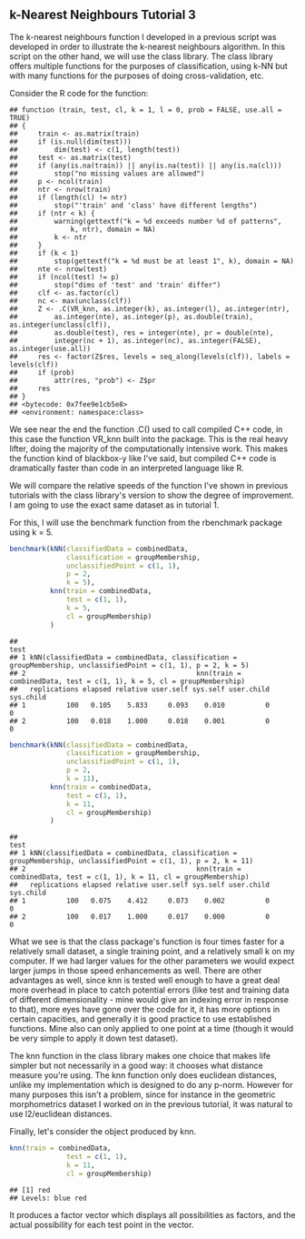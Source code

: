 ## k-Nearest Neighbours Tutorial 3

The k-nearest neighbours function I developed in a previous script was developed in order to illustrate the k-nearest neighbours algorithm. In this script on the other hand, we will use the class library. The class library offers multiple functions for the purposes of classification, using k-NN but with many functions for the purposes of doing cross-validation, etc.

Consider the R code for the function:

    ## function (train, test, cl, k = 1, l = 0, prob = FALSE, use.all = TRUE) 
    ## {
    ##     train <- as.matrix(train)
    ##     if (is.null(dim(test))) 
    ##         dim(test) <- c(1, length(test))
    ##     test <- as.matrix(test)
    ##     if (any(is.na(train)) || any(is.na(test)) || any(is.na(cl))) 
    ##         stop("no missing values are allowed")
    ##     p <- ncol(train)
    ##     ntr <- nrow(train)
    ##     if (length(cl) != ntr) 
    ##         stop("'train' and 'class' have different lengths")
    ##     if (ntr < k) {
    ##         warning(gettextf("k = %d exceeds number %d of patterns", 
    ##             k, ntr), domain = NA)
    ##         k <- ntr
    ##     }
    ##     if (k < 1) 
    ##         stop(gettextf("k = %d must be at least 1", k), domain = NA)
    ##     nte <- nrow(test)
    ##     if (ncol(test) != p) 
    ##         stop("dims of 'test' and 'train' differ")
    ##     clf <- as.factor(cl)
    ##     nc <- max(unclass(clf))
    ##     Z <- .C(VR_knn, as.integer(k), as.integer(l), as.integer(ntr), 
    ##         as.integer(nte), as.integer(p), as.double(train), as.integer(unclass(clf)), 
    ##         as.double(test), res = integer(nte), pr = double(nte), 
    ##         integer(nc + 1), as.integer(nc), as.integer(FALSE), as.integer(use.all))
    ##     res <- factor(Z$res, levels = seq_along(levels(clf)), labels = levels(clf))
    ##     if (prob) 
    ##         attr(res, "prob") <- Z$pr
    ##     res
    ## }
    ## <bytecode: 0x7fee9e1cb5e8>
    ## <environment: namespace:class>

We see near the end the function .C() used to call compiled C++ code, in this case the function VR\_knn built into the package. This is the real heavy lifter, doing the majority of the computationally intensive work. This makes the function kind of blackbox-y like I've said, but compiled C++ code is dramatically faster than code in an interpreted language like R.

We will compare the relative speeds of the function I've shown in previous tutorials with the class library's version to show the degree of improvement. I am going to use the exact same dataset as in tutorial 1.

For this, I will use the benchmark function from the rbenchmark package using k = 5.

``` r
benchmark(kNN(classifiedData = combinedData, 
              classification = groupMembership, 
              unclassifiedPoint = c(1, 1), 
              p = 2, 
              k = 5), 
          knn(train = combinedData, 
              test = c(1, 1), 
              k = 5, 
              cl = groupMembership)
          )
```

    ##                                                                                                              test
    ## 1 kNN(classifiedData = combinedData, classification = groupMembership, unclassifiedPoint = c(1, 1), p = 2, k = 5)
    ## 2                                          knn(train = combinedData, test = c(1, 1), k = 5, cl = groupMembership)
    ##   replications elapsed relative user.self sys.self user.child sys.child
    ## 1          100   0.105    5.833     0.093    0.010          0         0
    ## 2          100   0.018    1.000     0.018    0.001          0         0

``` r
benchmark(kNN(classifiedData = combinedData, 
              classification = groupMembership, 
              unclassifiedPoint = c(1, 1), 
              p = 2, 
              k = 11), 
          knn(train = combinedData, 
              test = c(1, 1), 
              k = 11, 
              cl = groupMembership)
          )
```

    ##                                                                                                               test
    ## 1 kNN(classifiedData = combinedData, classification = groupMembership, unclassifiedPoint = c(1, 1), p = 2, k = 11)
    ## 2                                          knn(train = combinedData, test = c(1, 1), k = 11, cl = groupMembership)
    ##   replications elapsed relative user.self sys.self user.child sys.child
    ## 1          100   0.075    4.412     0.073    0.002          0         0
    ## 2          100   0.017    1.000     0.017    0.000          0         0

What we see is that the class package's function is four times faster for a relatively small dataset, a single training point, and a relatively small k on my computer. If we had larger values for the other parameters we would expect larger jumps in those speed enhancements as well. There are other advantages as well, since knn is tested well enough to have a great deal more overhead in place to catch potential errors (like test and training data of different dimensionality - mine would give an indexing error in response to that), more eyes have gone over the code for it, it has more options in certain capacities, and generally it is good practice to use established functions. Mine also can only applied to one point at a time (though it would be very simple to apply it down test dataset).

The knn function in the class library makes one choice that makes life simpler but not necessarily in a good way: it chooses what distance measure you're using. The knn function only does euclidean distances, unlike my implementation which is designed to do any p-norm. However for many purposes this isn't a problem, since for instance in the geometric morphometrics dataset I worked on in the previous tutorial, it was natural to use l2/euclidean distances.

Finally, let's consider the object produced by knn.

``` r
knn(train = combinedData, 
              test = c(1, 1), 
              k = 11, 
              cl = groupMembership)
```

    ## [1] red
    ## Levels: blue red

It produces a factor vector which displays all possibilities as factors, and the actual possibility for each test point in the vector.
